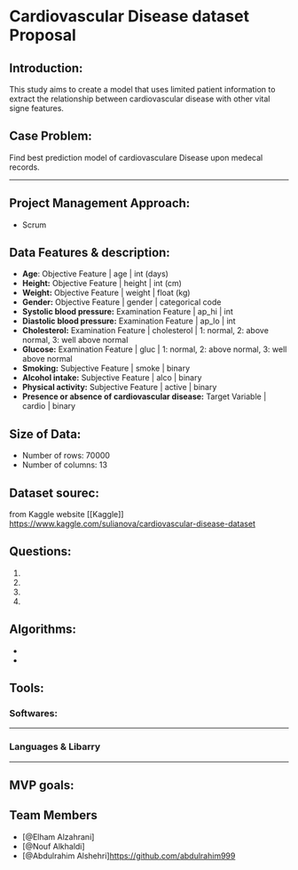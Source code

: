 
#  Cardiovascular Disease dataset Proposal

## Introduction: 
This study aims to create a model that uses limited patient information to extract the relationship between cardiovascular disease with other vital signe features.
## Case Problem:
Find best prediction model of cardiovasculare Disease upon medecal records.

----
## Project Management Approach:
 - Scrum
 
## Data Features & description:
- **Age**:   Objective Feature | age | int (days)
- **Height:**  Objective Feature | height | int (cm) 
- **Weight:** Objective Feature | weight | float (kg)
- **Gender:** Objective Feature | gender | categorical code
- **Systolic blood pressure:**  Examination Feature | ap_hi | int 
- **Diastolic blood pressure:** Examination Feature | ap_lo | int
- **Cholesterol:** Examination Feature | cholesterol | 1: normal, 2: above normal, 3: well above normal
- **Glucose:** Examination Feature | gluc | 1: normal, 2: above normal, 3: well above normal
- **Smoking:** Subjective Feature | smoke | binary 
- **Alcohol intake:** Subjective Feature | alco | binary
- **Physical activity:** Subjective Feature | active | binary 
- **Presence or absence of cardiovascular disease:** Target Variable | cardio | binary

## Size of Data:
  - Number of rows: 70000
  - Number of columns: 13
## Dataset sourec:
from Kaggle website [[Kaggle]] https://www.kaggle.com/sulianova/cardiovascular-disease-dataset

## Questions:
1. 
2. 
3.
4. 


## Algorithms:
-
-

## Tools:
### Softwares:
<hr>


### Languages & Libarry
<hr>

   
## MVP goals:


## Team Members
 - [@Elham Alzahrani]
 - [@Nouf Alkhaldi]
 - [@Abdulrahim Alshehri]https://github.com/abdulrahim999
 


